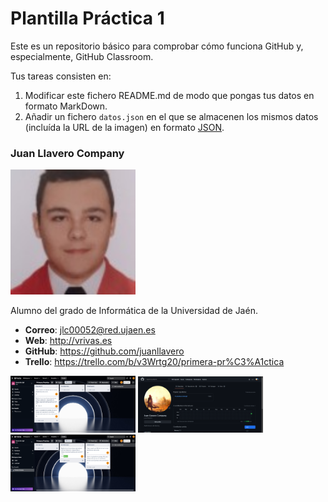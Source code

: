 # Plantilla Práctica 1
Este es un repositorio básico para comprobar cómo funciona GitHub y, especialmente, GitHub Classroom.

Tus tareas consisten en:
1) Modificar este fichero README.md de modo que pongas tus datos en formato MarkDown.
2) Añadir un fichero <code>datos.json</code> en el que se almacenen los mismos datos (incluída la URL de la imagen) en formato [JSON](https://es.wikipedia.org/wiki/JSON).

### Juan Llavero Company
<img src='/foto.jpg' width='200px'>

Alumno del grado de Informática de la Universidad de Jaén.
* **Correo**: jlc00052@red.ujaen.es
* **Web**: http://vrivas.es
* **GitHub**: https://github.com/juanllavero
* **Trello**: https://trello.com/b/v3Wrtg20/primera-pr%C3%A1ctica

<img src='/tableroInicio.png' width='200px'>
<img src='/github.png' width='200px'>
<img src='/tableroFin.png' width='200px'>

